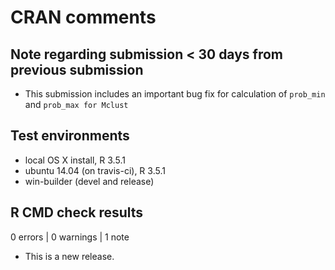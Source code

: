 # CRAN comments

## Note regarding submission < 30 days from previous submission

* This submission includes an important bug fix for calculation of `prob_min` and `prob_max for Mclust`

## Test environments
* local OS X install, R 3.5.1
* ubuntu 14.04 (on travis-ci), R 3.5.1
* win-builder (devel and release)

## R CMD check results

0 errors | 0 warnings | 1 note

* This is a new release.
